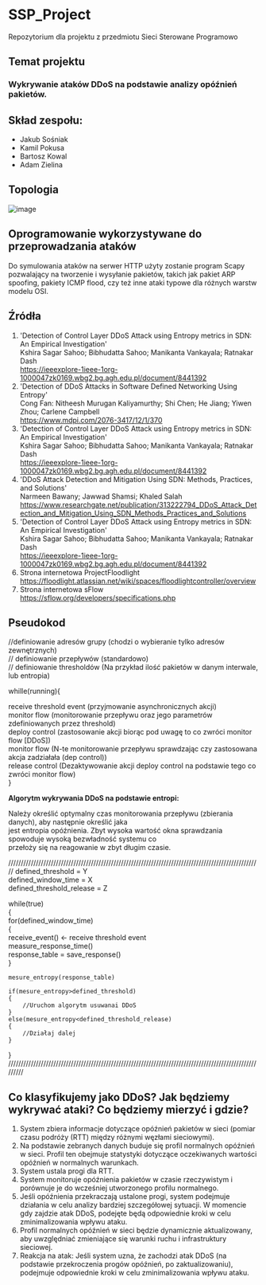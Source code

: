 # SSP_Project
Repozytorium dla projektu z przedmiotu Sieci Sterowane Programowo  

## Temat projektu
### Wykrywanie ataków DDoS na podstawie analizy opóźnień pakietów. 

## Skład zespołu:
* Jakub Sośniak  
* Kamil Pokusa  
* Bartosz Kowal  
* Adam Zielina  


## Topologia

![image](https://github.com/BartoszKowal/SSP_Project/assets/56104920/993ce8a5-73b1-423f-9000-f9bdd046fa0a)

## Oprogramowanie wykorzystywane do przeprowadzania ataków

Do symulowania ataków na serwer HTTP użyty zostanie program Scapy pozwalający na tworzenie i wysyłanie pakietów, takich jak pakiet ARP spoofing, pakiety ICMP flood, czy też inne ataki typowe dla różnych warstw modelu OSI.

## Źródła
1. 'Detection of Control Layer DDoS Attack using Entropy metrics in SDN: An Empirical Investigation'    
Kshira Sagar Sahoo; Bibhudatta Sahoo; Manikanta Vankayala; Ratnakar Dash    
https://ieeexplore-1ieee-1org-1000047zk0169.wbg2.bg.agh.edu.pl/document/8441392  
2. 'Detection of DDoS Attacks in Software Defined Networking Using Entropy'  
Cong Fan: Nitheesh Murugan Kaliyamurthy; Shi Chen; He Jiang; Yiwen Zhou; Carlene Campbell  
https://www.mdpi.com/2076-3417/12/1/370  
3. 'Detection of Control Layer DDoS Attack using Entropy metrics in SDN: An Empirical Investigation'  
Kshira Sagar Sahoo; Bibhudatta Sahoo; Manikanta Vankayala; Ratnakar Dash  
https://ieeexplore-1ieee-1org-1000047zk0169.wbg2.bg.agh.edu.pl/document/8441392  
4. 'DDoS Attack Detection and Mitigation Using SDN: Methods, Practices, and Solutions'  
Narmeen Bawany; Jawwad Shamsi; Khaled Salah  
https://www.researchgate.net/publication/313222794_DDoS_Attack_Detection_and_Mitigation_Using_SDN_Methods_Practices_and_Solutions  
5. 'Detection of Control Layer DDoS Attack using Entropy metrics in SDN: An Empirical Investigation'  
Kshira Sagar Sahoo; Bibhudatta Sahoo; Manikanta Vankayala; Ratnakar Dash  
https://ieeexplore-1ieee-1org-1000047zk0169.wbg2.bg.agh.edu.pl/document/8441392  
7. Strona internetowa ProjectFloodlight  
https://floodlight.atlassian.net/wiki/spaces/floodlightcontroller/overview  
8. Strona internetowa sFlow  
https://sflow.org/developers/specifications.php


## Pseudokod

//definiowanie adresów grupy (chodzi o wybieranie tylko adresów zewnętrznych)  
// definiowanie przepływów (standardowo)  
// definiowanie thresholdów (Na przykład ilość pakietów w danym interwale, lub entropia)  

whille(running){  
  
receive threshold event (przyjmowanie asynchronicznych akcji)  
monitor flow (monitorowanie przepływu oraz jego parametrów zdefiniowanych przez threshold)  
deploy control (zastosowanie akcji biorąc pod uwagę to co zwróci monitor flow [DDoS])  
monitor flow (N-te monitorowanie przepływu sprawdzając czy zastosowana akcja zadziałała (dep control))  
release control (Dezaktywowanie akcji deploy control na podstawie tego co zwróci monitor flow)  
}  

**Algorytm wykrywania DDoS na podstawie entropi:**  



Należy określić optymalny czas monitorowania przepływu (zbierania danych), aby następnie określić jaka  
jest entropia opóźnienia. Zbyt wysoka wartość okna sprawdzania spowoduje wysoką bezwładność systemu co   
przełoży się na reagowanie w zbyt długim czasie.  

 ///////////////////////////////////////////////////////////////////////////////////////////////////// 
defined_threshold = Y  
defined_window_time = X  
defined_threshold_release = Z

while(true)  
{  
    for(defined_window_time)  
    {  
    receive_event() <- receive threshold event  
    measure_response_time()  
    response_table = save_response()  
    }  
  
    mesure_entropy(response_table)  
  
    if(mesure_entropy>defined_threshold)  
    {  
        //Uruchom algorytm usuwanai DDoS  
    }  
    else(mesure_entropy<defined_threshold_release)
    {  
        //Działaj dalej  
    }  
}  
/////////////////////////////////////////////////////////////////////////////////////////////////////////
## Co klasyfikujemy jako DDoS? Jak będziemy wykrywać ataki? Co będziemy mierzyć i gdzie?

1. System zbiera informacje dotyczące opóźnień pakietów w sieci (pomiar czasu podróży (RTT) między różnymi węzłami sieciowymi).  
2. Na podstawie zebranych danych buduje się profil normalnych opóźnień w sieci. Profil ten obejmuje statystyki dotyczące oczekiwanych wartości opóźnień w normalnych warunkach.  
3. System ustala progi dla RTT.  
4. System monitoruje opóźnienia pakietów w czasie rzeczywistym i porównuje je do wcześniej utworzonego profilu normalnego.  
5. Jeśli opóźnienia przekraczają ustalone progi, system podejmuje działania w celu analizy bardziej szczegółowej sytuacji. W momencie gdy zajdzie atak DDoS, podejęte będą odpowiednie kroki w celu zminimalizowania wpływu ataku.
6. Profil normalnych opóźnień w sieci będzie dynamicznie aktualizowany, aby uwzględniać zmieniające się warunki ruchu i infrastruktury sieciowej.
7. Reakcja na atak: Jeśli system uzna, że zachodzi atak DDoS (na podstawie przekroczenia progów opóźnień, po zaktualizowaniu), podejmuje odpowiednie kroki w celu zminimalizowania wpływu ataku.




